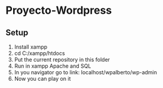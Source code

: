 # Proyecto-Wordpress
## Setup
1. Install xampp
2. cd C:/xampp/htdocs
3. Put the current repository in this folder
4. Run in xampp Apache and SQL
5. In you navigator go to link: localhost/wpalberto/wp-admin
6. Now you can play on it 

